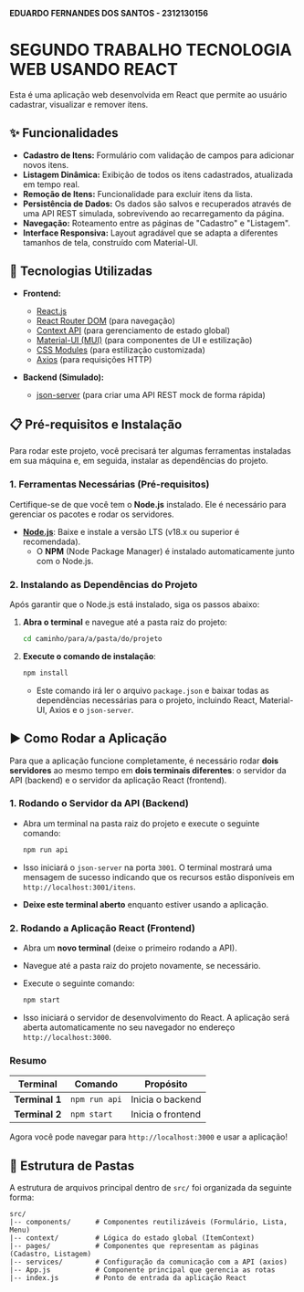 
**EDUARDO FERNANDES DOS SANTOS - 2312130156**

# SEGUNDO TRABALHO TECNOLOGIA WEB USANDO REACT

Esta é uma aplicação web desenvolvida em React que permite ao usuário cadastrar, visualizar e remover itens.

## ✨ Funcionalidades

- **Cadastro de Itens:** Formulário com validação de campos para adicionar novos itens.
- **Listagem Dinâmica:** Exibição de todos os itens cadastrados, atualizada em tempo real.
- **Remoção de Itens:** Funcionalidade para excluir itens da lista.
- **Persistência de Dados:** Os dados são salvos e recuperados através de uma API REST simulada, sobrevivendo ao recarregamento da página.
- **Navegação:** Roteamento entre as páginas de "Cadastro" e "Listagem".
- **Interface Responsiva:** Layout agradável que se adapta a diferentes tamanhos de tela, construído com Material-UI.

## 🚀 Tecnologias Utilizadas

- **Frontend:**
  - [React.js](https://reactjs.org/)
  - [React Router DOM](https://reactrouter.com/) (para navegação)
  - [Context API](https://reactjs.org/docs/context.html) (para gerenciamento de estado global)
  - [Material-UI (MUI)](https://mui.com/) (para componentes de UI e estilização)
  - [CSS Modules](https://github.com/css-modules/css-modules) (para estilização customizada)
  - [Axios](https://axios-http.com/) (para requisições HTTP)

- **Backend (Simulado):**
  - [json-server](https://github.com/typicode/json-server) (para criar uma API REST mock de forma rápida)

## 📋 Pré-requisitos e Instalação

Para rodar este projeto, você precisará ter algumas ferramentas instaladas em sua máquina e, em seguida, instalar as dependências do projeto.

### 1. Ferramentas Necessárias (Pré-requisitos)

Certifique-se de que você tem o **Node.js** instalado. Ele é necessário para gerenciar os pacotes e rodar os servidores.

-   **[Node.js](https://nodejs.org/en/)**: Baixe e instale a versão LTS (v18.x ou superior é recomendada).
    - O **NPM** (Node Package Manager) é instalado automaticamente junto com o Node.js.

### 2. Instalando as Dependências do Projeto

Após garantir que o Node.js está instalado, siga os passos abaixo:

1.  **Abra o terminal** e navegue até a pasta raiz do projeto:
    ```bash
    cd caminho/para/a/pasta/do/projeto
    ```

2.  **Execute o comando de instalação**:
    ```bash
    npm install
    ```
    - Este comando irá ler o arquivo `package.json` e baixar todas as dependências necessárias para o projeto, incluindo React, Material-UI, Axios e o `json-server`.

## ▶️ Como Rodar a Aplicação

Para que a aplicação funcione completamente, é necessário rodar **dois servidores** ao mesmo tempo em **dois terminais diferentes**: o servidor da API (backend) e o servidor da aplicação React (frontend).

### 1. Rodando o Servidor da API (Backend)

-   Abra um terminal na pasta raiz do projeto e execute o seguinte comando:

    ```bash
    npm run api
    ```

-   Isso iniciará o `json-server` na porta `3001`. O terminal mostrará uma mensagem de sucesso indicando que os recursos estão disponíveis em `http://localhost:3001/itens`.
-   **Deixe este terminal aberto** enquanto estiver usando a aplicação.

### 2. Rodando a Aplicação React (Frontend)

-   Abra um **novo terminal** (deixe o primeiro rodando a API).
-   Navegue até a pasta raiz do projeto novamente, se necessário.
-   Execute o seguinte comando:

    ```bash
    npm start
    ```

-   Isso iniciará o servidor de desenvolvimento do React. A aplicação será aberta automaticamente no seu navegador no endereço `http://localhost:3000`.

### Resumo

| Terminal      | Comando         | Propósito             |
|---------------|-----------------|-----------------------|
| **Terminal 1** | `npm run api`   | Inicia o backend      |
| **Terminal 2** | `npm start`     | Inicia o frontend     |

Agora você pode navegar para `http://localhost:3000` e usar a aplicação!

## 📂 Estrutura de Pastas

A estrutura de arquivos principal dentro de `src/` foi organizada da seguinte forma:

```
src/
|-- components/      # Componentes reutilizáveis (Formulário, Lista, Menu)
|-- context/         # Lógica do estado global (ItemContext)
|-- pages/           # Componentes que representam as páginas (Cadastro, Listagem)
|-- services/        # Configuração da comunicação com a API (axios)
|-- App.js           # Componente principal que gerencia as rotas
|-- index.js         # Ponto de entrada da aplicação React
